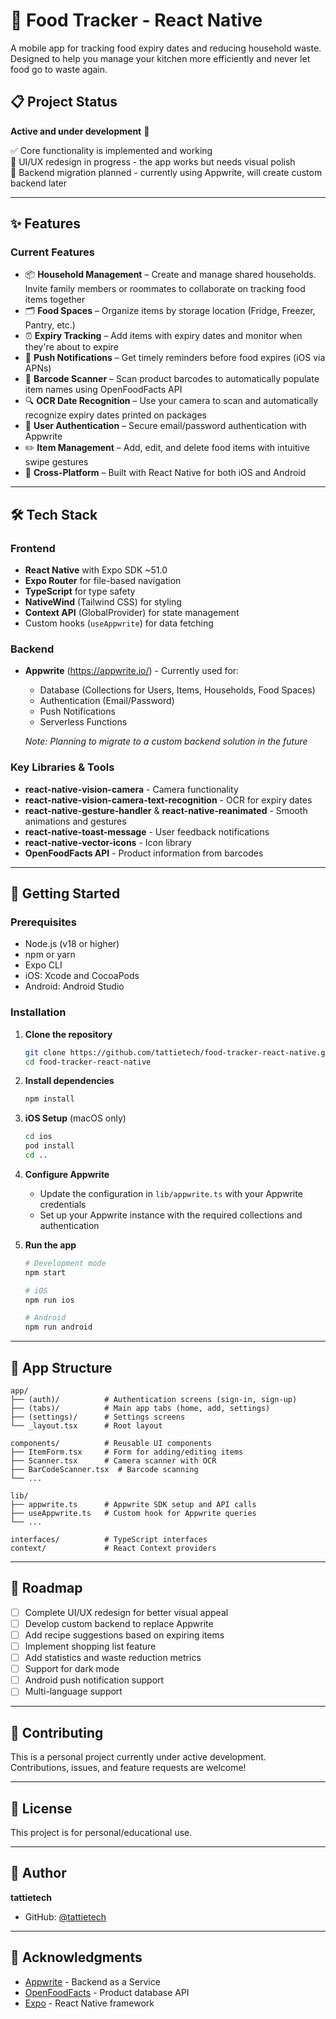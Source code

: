 # 🍎 Food Tracker - React Native

A mobile app for tracking food expiry dates and reducing household waste.  
Designed to help you manage your kitchen more efficiently and never let food go to waste again.

## 📋 Project Status

**Active and under development** 🚧

✅ Core functionality is implemented and working  
🎨 UI/UX redesign in progress - the app works but needs visual polish  
🔧 Backend migration planned - currently using Appwrite, will create custom backend later

---

## ✨ Features

### Current Features

- 📦 **Household Management** – Create and manage shared households. Invite family members or roommates to collaborate on tracking food items together
- 🗂️ **Food Spaces** – Organize items by storage location (Fridge, Freezer, Pantry, etc.)
- ⏰ **Expiry Tracking** – Add items with expiry dates and monitor when they're about to expire
- 🔔 **Push Notifications** – Get timely reminders before food expires (iOS via APNs)
- 📸 **Barcode Scanner** – Scan product barcodes to automatically populate item names using OpenFoodFacts API
- 🔍 **OCR Date Recognition** – Use your camera to scan and automatically recognize expiry dates printed on packages
- 🔐 **User Authentication** – Secure email/password authentication with Appwrite
- ✏️ **Item Management** – Add, edit, and delete food items with intuitive swipe gestures
- 📱 **Cross-Platform** – Built with React Native for both iOS and Android

---

## 🛠️ Tech Stack

### Frontend
- **React Native** with Expo SDK ~51.0
- **Expo Router** for file-based navigation
- **TypeScript** for type safety
- **NativeWind** (Tailwind CSS) for styling
- **Context API** (GlobalProvider) for state management
- Custom hooks (`useAppwrite`) for data fetching

### Backend
- **Appwrite** (https://appwrite.io/) - Currently used for:
  - Database (Collections for Users, Items, Households, Food Spaces)
  - Authentication (Email/Password)
  - Push Notifications
  - Serverless Functions

  _Note: Planning to migrate to a custom backend solution in the future_

### Key Libraries & Tools
- **react-native-vision-camera** - Camera functionality
- **react-native-vision-camera-text-recognition** - OCR for expiry dates
- **react-native-gesture-handler** & **react-native-reanimated** - Smooth animations and gestures
- **react-native-toast-message** - User feedback notifications
- **react-native-vector-icons** - Icon library
- **OpenFoodFacts API** - Product information from barcodes

---

## 🚀 Getting Started

### Prerequisites

- Node.js (v18 or higher)
- npm or yarn
- Expo CLI
- iOS: Xcode and CocoaPods
- Android: Android Studio

### Installation

1. **Clone the repository**
   ```bash
   git clone https://github.com/tattietech/food-tracker-react-native.git
   cd food-tracker-react-native
   ```

2. **Install dependencies**
   ```bash
   npm install
   ```

3. **iOS Setup** (macOS only)
   ```bash
   cd ios
   pod install
   cd ..
   ```

4. **Configure Appwrite**
   - Update the configuration in `lib/appwrite.ts` with your Appwrite credentials
   - Set up your Appwrite instance with the required collections and authentication

5. **Run the app**
   ```bash
   # Development mode
   npm start

   # iOS
   npm run ios

   # Android
   npm run android
   ```

---

## 📱 App Structure

```
app/
├── (auth)/          # Authentication screens (sign-in, sign-up)
├── (tabs)/          # Main app tabs (home, add, settings)
├── (settings)/      # Settings screens
└── _layout.tsx      # Root layout

components/          # Reusable UI components
├── ItemForm.tsx     # Form for adding/editing items
├── Scanner.tsx      # Camera scanner with OCR
├── BarCodeScanner.tsx  # Barcode scanning
└── ...

lib/
├── appwrite.ts      # Appwrite SDK setup and API calls
├── useAppwrite.ts   # Custom hook for Appwrite queries
└── ...

interfaces/          # TypeScript interfaces
context/             # React Context providers
```

---

## 🎯 Roadmap

- [ ] Complete UI/UX redesign for better visual appeal
- [ ] Develop custom backend to replace Appwrite
- [ ] Add recipe suggestions based on expiring items
- [ ] Implement shopping list feature
- [ ] Add statistics and waste reduction metrics
- [ ] Support for dark mode
- [ ] Android push notification support
- [ ] Multi-language support

---

## 🤝 Contributing

This is a personal project currently under active development. Contributions, issues, and feature requests are welcome!

---

## 📄 License

This project is for personal/educational use.

---

## 👤 Author

**tattietech**

- GitHub: [@tattietech](https://github.com/tattietech)

---

## 🙏 Acknowledgments

- [Appwrite](https://appwrite.io/) - Backend as a Service
- [OpenFoodFacts](https://world.openfoodfacts.org/) - Product database API
- [Expo](https://expo.dev/) - React Native framework 
